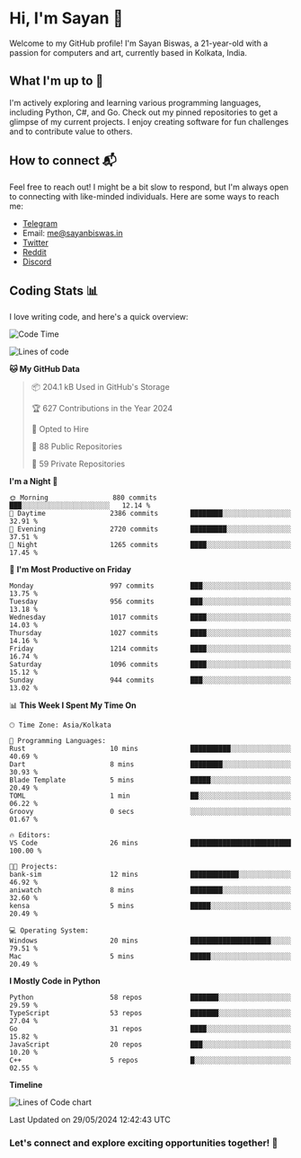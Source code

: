 # Hi, I'm Sayan 👋

Welcome to my GitHub profile! I'm Sayan Biswas, a 21-year-old with a passion for computers and art, currently based in Kolkata, India.

## What I'm up to 🚀

I'm actively exploring and learning various programming languages, including Python, C#, and Go. Check out my pinned repositories to get a glimpse of my current projects. I enjoy creating software for fun challenges and to contribute value to others.

## How to connect 📬

Feel free to reach out! I might be a bit slow to respond, but I'm always open to connecting with like-minded individuals. Here are some ways to reach me:

- [Telegram](https://t.me/dank_as_fuck)
- Email: [me@sayanbiswas.in](mailto:me@sayanbiswas.in)
- [Twitter](https://twitter.com/TheDankDel)
- [Reddit](https://www.reddit.com/user/dank_as_fuck_/)
- [Discord](https://discordapp.com/users/506536929152466945)

## Coding Stats 📊

I love writing code, and here's a quick overview:

<!--START_SECTION:waka-->
![Code Time](http://img.shields.io/badge/Code%20Time-1%2C622%20hrs%2049%20mins-blue)

![Lines of code](https://img.shields.io/badge/From%20Hello%20World%20I%27ve%20Written-5.7%20million%20lines%20of%20code-blue)

**🐱 My GitHub Data** 

> 📦 204.1 kB Used in GitHub's Storage 
 > 
> 🏆 627 Contributions in the Year 2024
 > 
> 💼 Opted to Hire
 > 
> 📜 88 Public Repositories 
 > 
> 🔑 59 Private Repositories 
 > 
**I'm a Night 🦉** 

```text
🌞 Morning                880 commits         ███░░░░░░░░░░░░░░░░░░░░░░   12.14 % 
🌆 Daytime                2386 commits        ████████░░░░░░░░░░░░░░░░░   32.91 % 
🌃 Evening                2720 commits        █████████░░░░░░░░░░░░░░░░   37.51 % 
🌙 Night                  1265 commits        ████░░░░░░░░░░░░░░░░░░░░░   17.45 % 
```
📅 **I'm Most Productive on Friday** 

```text
Monday                   997 commits         ███░░░░░░░░░░░░░░░░░░░░░░   13.75 % 
Tuesday                  956 commits         ███░░░░░░░░░░░░░░░░░░░░░░   13.18 % 
Wednesday                1017 commits        ████░░░░░░░░░░░░░░░░░░░░░   14.03 % 
Thursday                 1027 commits        ████░░░░░░░░░░░░░░░░░░░░░   14.16 % 
Friday                   1214 commits        ████░░░░░░░░░░░░░░░░░░░░░   16.74 % 
Saturday                 1096 commits        ████░░░░░░░░░░░░░░░░░░░░░   15.12 % 
Sunday                   944 commits         ███░░░░░░░░░░░░░░░░░░░░░░   13.02 % 
```


📊 **This Week I Spent My Time On** 

```text
🕑︎ Time Zone: Asia/Kolkata

💬 Programming Languages: 
Rust                     10 mins             ██████████░░░░░░░░░░░░░░░   40.69 % 
Dart                     8 mins              ████████░░░░░░░░░░░░░░░░░   30.93 % 
Blade Template           5 mins              █████░░░░░░░░░░░░░░░░░░░░   20.49 % 
TOML                     1 min               ██░░░░░░░░░░░░░░░░░░░░░░░   06.22 % 
Groovy                   0 secs              ░░░░░░░░░░░░░░░░░░░░░░░░░   01.67 % 

🔥 Editors: 
VS Code                  26 mins             █████████████████████████   100.00 % 

🐱‍💻 Projects: 
bank-sim                 12 mins             ████████████░░░░░░░░░░░░░   46.92 % 
aniwatch                 8 mins              ████████░░░░░░░░░░░░░░░░░   32.60 % 
kensa                    5 mins              █████░░░░░░░░░░░░░░░░░░░░   20.49 % 

💻 Operating System: 
Windows                  20 mins             ████████████████████░░░░░   79.51 % 
Mac                      5 mins              █████░░░░░░░░░░░░░░░░░░░░   20.49 % 
```

**I Mostly Code in Python** 

```text
Python                   58 repos            ███████░░░░░░░░░░░░░░░░░░   29.59 % 
TypeScript               53 repos            ███████░░░░░░░░░░░░░░░░░░   27.04 % 
Go                       31 repos            ████░░░░░░░░░░░░░░░░░░░░░   15.82 % 
JavaScript               20 repos            ███░░░░░░░░░░░░░░░░░░░░░░   10.20 % 
C++                      5 repos             █░░░░░░░░░░░░░░░░░░░░░░░░   02.55 % 
```



**Timeline**

![Lines of Code chart](https://raw.githubusercontent.com/Dank-del/Dank-del/main/assets/bar_graph.png)


 Last Updated on 29/05/2024 12:42:43 UTC
<!--END_SECTION:waka-->

### Let's connect and explore exciting opportunities together! 🚀
